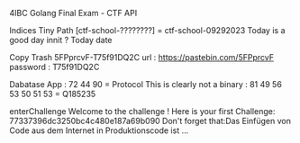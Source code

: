 4IBC Golang Final Exam - CTF API


Indices
Tiny Path [ctf-school-????????] = ctf-school-09292023
Today is a good day innit ?
Today date

Copy Trash 5FPprcvF-T75f91DQ2C
url : https://pastebin.com/5FPprcvF
password : T75f91DQ2C

Dabatase App : 72 44 90 = Protocol
This is clearly not a binary : 81 49 56 53 50 51 53  =  Q185235

enterChallenge
Welcome to the challenge !
Here is your first Challenge:
77337396dc3250bc4c480e187a69b090
Don't forget that:Das Einfügen von Code aus dem Internet in Produktionscode ist ...

